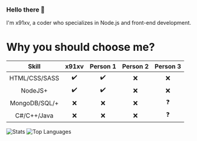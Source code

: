 ### Hello there :wave:
I'm x91xv, a coder who specializes in Node.js and front-end development.

 
# Why you should choose me?
 
|          Skill         | x91xv | Person 1 | Person 2 | Person 3 |
|:----------------------:|:---------:|:--------:|:--------:|:--------:|
|          HTML/CSS/SASS |     ✔️     |     ✔️    |  ❌    |     ❌    |
|                NodeJS+ |     ✔️     |     ✔️    |     ❌    |     ❌   |
|          MongoDB/SQL/+ |     ❌     |     ❌    |     ❌    |     ❓     |
|            C#/C++/Java |     ❌     |     ❌    |     ❌    |     ❓     |

![Stats](https://github-readme-stats.vercel.app/api?username=x91xv&show_icons=false&theme=radical)
![Top Languages](https://github-readme-stats.vercel.app/api/top-langs/?username=x91xv)

